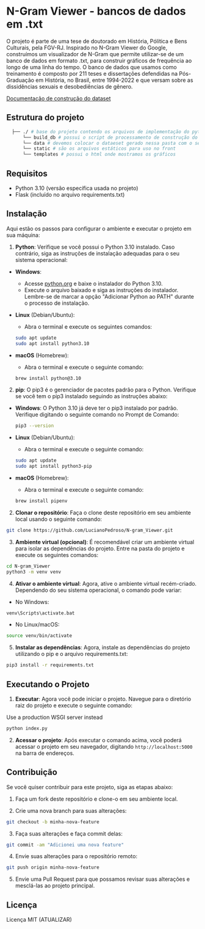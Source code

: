 # N-Gram Viewer - bancos de dados em .txt

O projeto é parte de uma tese de doutorado em História, Pólítica e Bens Culturais, pela FGV-RJ. Inspirado no N-Gram Viewer do Google, construímos um visualizador de N-Gram que permite utilizar-se de um banco de dados em formato .txt, para construir gráficos de frequência ao longo de uma linha do tempo. O banco de dados que usamos como treinamento é composto por 211 teses e dissertações defendidas na Pós-Graduação em História, no Brasil, entre 1994-2022 e que versam sobre as dissidências sexuais e desobediências de gênero.

[Documentação de construção do dataset](./build_db/README.md)

## Estrutura do projeto
  ```bash
    ├── ./ # base do projeto contendo os arquivos de implementação do python
        └── build_db # possui o script de processamento de construção do dataset
        └── data # devemos colocar o dataeset gerado nessa pasta com o seguinte nome DataSet_.gzip
        └── static # são os arquivos estáticos para uso no front
        └── templates # possui o html onde mostramos os gráficos
  ```
## Requisitos

- Python 3.10 (versão específica usada no projeto)
- Flask (incluído no arquivo requirements.txt)

## Instalação

Aqui estão os passos para configurar o ambiente e executar o projeto em sua máquina:

1. **Python**: Verifique se você possui o Python 3.10 instalado. Caso contrário, siga as instruções de instalação adequadas para o seu sistema operacional:

- **Windows**: 

  - Acesse [python.org](https://www.python.org/downloads/windows/) e baixe o instalador do Python 3.10.
  - Execute o arquivo baixado e siga as instruções do instalador. Lembre-se de marcar a opção "Adicionar Python ao PATH" durante o processo de instalação.

- **Linux** (Debian/Ubuntu):

  - Abra o terminal e execute os seguintes comandos:

  ```bash
  sudo apt update
  sudo apt install python3.10
  ```

- **macOS** (Homebrew):

  - Abra o terminal e execute o seguinte comando:

  ```bash
  brew install python@3.10
  ```

2. **pip**: O pip3 é o gerenciador de pacotes padrão para o Python. Verifique se você tem o pip3 instalado seguindo as instruções abaixo:

- **Windows**: O Python 3.10 já deve ter o pip3 instalado por padrão. Verifique digitando o seguinte comando no Prompt de Comando:

  ```bash
  pip3 --version
  ```

- **Linux** (Debian/Ubuntu):

  - Abra o terminal e execute o seguinte comando:

  ```bash
  sudo apt update
  sudo apt install python3-pip
  ```

- **macOS** (Homebrew):

  - Abra o terminal e execute o seguinte comando:

  ```bash
  brew install pipenv
  ```

2. **Clonar o repositório**: Faça o clone deste repositório em seu ambiente local usando o seguinte comando:

```bash
git clone https://github.com/LucianoPedroso/N-gram_Viewer.git
```

3. **Ambiente virtual (opcional)**: É recomendável criar um ambiente virtual para isolar as dependências do projeto. Entre na pasta do projeto e execute os seguintes comandos:

```bash
cd N-gram_Viewer
python3 -m venv venv
```

4. **Ativar o ambiente virtual**: Agora, ative o ambiente virtual recém-criado. Dependendo do seu sistema operacional, o comando pode variar:

- No Windows:

```bash
venv\Scripts\activate.bat
```

- No Linux/macOS:

```bash
source venv/bin/activate
```

5. **Instalar as dependências**: Agora, instale as dependências do projeto utilizando o pip e o arquivo requirements.txt:

```bash
pip3 install -r requirements.txt
```

## Executando o Projeto

1. **Executar**: Agora você pode iniciar o projeto. Navegue para o diretório raiz do projeto e execute o seguinte comando:

Use a production WSGI server instead

```bash
python index.py
```

2. **Acessar o projeto**: Após executar o comando acima, você poderá acessar o projeto em seu navegador, digitando `http://localhost:5000` na barra de endereços.

## Contribuição

Se você quiser contribuir para este projeto, siga as etapas abaixo:

1. Faça um fork deste repositório e clone-o em seu ambiente local.

2. Crie uma nova branch para suas alterações:

```bash
git checkout -b minha-nova-feature
```

3. Faça suas alterações e faça commit delas:

```bash
git commit -am "Adicionei uma nova feature"
```

4. Envie suas alterações para o repositório remoto:

```bash
git push origin minha-nova-feature
```

5. Envie uma Pull Request para que possamos revisar suas alterações e mesclá-las ao projeto principal.

## Licença

Licença MIT (ATUALIZAR)
